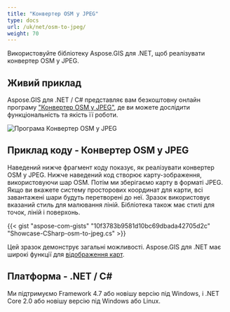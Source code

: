 ```yaml
---
title: "Конвертер OSM у JPEG"
type: docs
url: /uk/net/osm-to-jpeg/
weight: 70
---
```


Використовуйте бібліотеку Aspose.GIS для .NET, щоб реалізувати конвертер OSM у JPEG.

## **Живий приклад**

Aspose.GIS для .NET / C# представляє вам безкоштовну онлайн програму ["Конвертер OSM у JPEG"](https://products.aspose.app/gis/viewer/osm-to-jpeg), де ви можете дослідити функціональність та якість її роботи.

![Програма Конвертер OSM у JPEG](viewer.png)

## **Приклад коду - Конвертер OSM у JPEG**

Наведений нижче фрагмент коду показує, як реалізувати конвертер OSM у JPEG. Нижче наведений код створює карту-зображення, використовуючи шар OSM. Потім ми зберігаємо карту в форматі JPEG. Якщо ви вкажете систему просторових координат для карти, всі завантажені шари будуть перетворені до неї.
Зразок використовує вказаний стиль для малювання ліній. Бібліотека також має стилі для точок, ліній і поверхонь.

{{< gist "aspose-com-gists" "10f3783b9581d10bc69dbada42705d2c" "Showcase-CSharp-osm-to-jpeg.cs" >}}

Цей зразок демонструє загальні можливості. Aspose.GIS для .NET має широкі функції для [відображення карт](https://docs.aspose.com/gis/net/map-rendering/).

## **Платформа - .NET / C#**

Ми підтримуємо Framework 4.7 або новішу версію під Windows, і .NET Core 2.0 або новішу версію під Windows або Linux.
